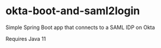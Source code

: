 # okta-boot-and-saml2login
Simple Spring Boot app that connects to a SAML IDP on Okta


Requires Java 11
